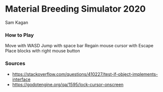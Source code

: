 # Material Breeding Simulator 2020
Sam Kagan

### How to Play
Move with WASD
Jump with space bar
Regain mouse cursor with Escape
Place blocks with right mouse button

### Sources
* https://stackoverflow.com/questions/410227/test-if-object-implements-interface
* https://godotengine.org/qa/1595/lock-cursor-onscreen
